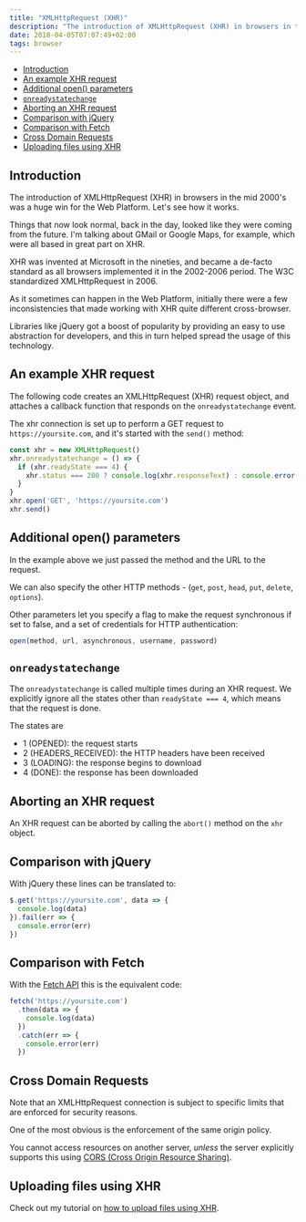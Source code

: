 ```yaml
---
title: "XMLHttpRequest (XHR)"
description: "The introduction of XMLHttpRequest (XHR) in browsers in the mid 2000's was a huge win for the Web Platform. Let's see how it works."
date: 2018-04-05T07:07:49+02:00
tags: browser
---
```


<!-- TOC -->

- [Introduction](#introduction)
- [An example XHR request](#an-example-xhr-request)
- [Additional open() parameters](#additional-open-parameters)
- [`onreadystatechange`](#onreadystatechange)
- [Aborting an XHR request](#aborting-an-xhr-request)
- [Comparison with jQuery](#comparison-with-jquery)
- [Comparison with Fetch](#comparison-with-fetch)
- [Cross Domain Requests](#cross-domain-requests)
- [Uploading files using XHR](#uploading-files-using-xhr)

<!-- /TOC -->

## Introduction

The introduction of XMLHttpRequest (XHR) in browsers in the mid 2000's was a huge win for the Web Platform. Let's see how it works.

Things that now look normal, back in the day, looked like they were coming from the future. I'm talking about GMail or Google Maps, for example, which were all based in great part on XHR.

XHR was invented at Microsoft in the nineties, and became a de-facto standard as all browsers implemented it in the 2002-2006 period. The W3C standardized XMLHttpRequest in 2006.

As it sometimes can happen in the Web Platform, initially there were a few inconsistencies that made working with XHR quite different cross-browser.

Libraries like jQuery got a boost of popularity by providing an easy to use abstraction for developers, and this in turn helped spread the usage of this technology.

## An example XHR request

The following code creates an XMLHttpRequest (XHR) request object, and attaches a callback function that responds on the `onreadystatechange` event.

The xhr connection is set up to perform a GET request to `https://yoursite.com`, and it's started with the `send()` method:

```js
const xhr = new XMLHttpRequest()
xhr.onreadystatechange = () => {
  if (xhr.readyState === 4) {
    xhr.status === 200 ? console.log(xhr.responseText) : console.error('error')
  }
}
xhr.open('GET', 'https://yoursite.com')
xhr.send()
```

## Additional open() parameters

In the example above we just passed the method and the URL to the request.

We can also specify the other HTTP methods - (`get`, `post`, `head`, `put`, `delete`, `options`).

Other parameters let you specify a flag to make the request synchronous if set to false, and a set of credentials for HTTP authentication:

```js
open(method, url, asynchronous, username, password)
```

## `onreadystatechange`

The `onreadystatechange` is called multiple times during an XHR request. We explicitly ignore all the states other than `readyState === 4`, which means that the request is done.

The states are

- 1 (OPENED): the request starts
- 2 (HEADERS_RECEIVED): the HTTP headers have been received
- 3 (LOADING): the response begins to download
- 4 (DONE): the response has been downloaded

## Aborting an XHR request

An XHR request can be aborted by calling the `abort()` method on the `xhr` object.

## Comparison with jQuery

With jQuery these lines can be translated to:

```js
$.get('https://yoursite.com', data => {
  console.log(data)
}).fail(err => {
  console.error(err)
})
```

## Comparison with Fetch

With the [Fetch API](/fetch-api/) this is the equivalent code:

```js
fetch('https://yoursite.com')
  .then(data => {
    console.log(data)
  })
  .catch(err => {
    console.error(err)
  })
```

## Cross Domain Requests

Note that an XMLHttpRequest connection is subject to specific limits that are enforced for security reasons.

One of the most obvious is the enforcement of the same origin policy.

You cannot access resources on another server, _unless_ the server explicitly supports this using [CORS (Cross Origin Resource Sharing)](/cors/).

## Uploading files using XHR

Check out my tutorial on [how to upload files using XHR](/file-upload-using-ajax/).
